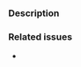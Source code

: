 ### Description
<!-- What does your PR change? -->

### Related issues
<!-- Type "Fixes #123" to automatically close that issue, when this PR is merged -->
- 
